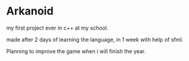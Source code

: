 # Arkanoid
my first project ever in c++ at my school.

made after 2 days of learning the language, in 1 week with help of sfml.

Planning to improve the game when i will finish the year.
